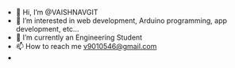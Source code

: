 - 👋 Hi, I’m @VAISHNAVGIT
- 👀 I’m interested in web development, Arduino programming, app development, etc...
- 🌱 I’m currently an Engineering Student
- 📫 How to reach me v9010546@gmail.com
- 
